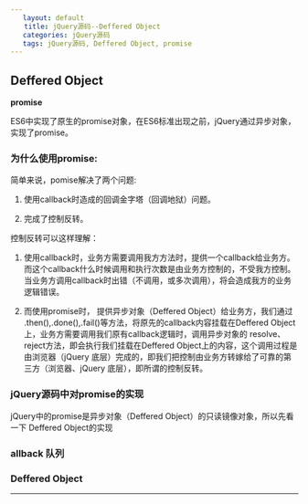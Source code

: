 ```yaml
---
   layout: default
　　title: jQuery源码--Deffered Object
   categories: jQuery源码
   tags: jQuery源码, Deffered Object, promise
---
```

## Deffered Object

**promise**

ES6中实现了原生的promise对象，在ES6标准出现之前，jQuery通过异步对象，实现了promise。

### 为什么使用promise:

简单来说，pomise解决了两个问题:

1. 使用callback时造成的回调金字塔（回调地狱）问题。

2. 完成了控制反转。

控制反转可以这样理解：

1. 使用callback时，业务方需要调用我方方法时，提供一个callback给业务方。而这个callback什么时候调用和执行次数是由业务方控制的，不受我方控制。当业务方调用callback时出错（不调用，或多次调用），将会造成我方的业务逻辑错误。

2. 而使用promise时， 提供异步对象（Deffered Object）给业务方，我们通过 .then(),.done(),.fail()等方法，将原先的callback内容挂载在Deffered Object上，业务方需要调用我们原有callback逻辑时，调用异步对象的 resolve、reject方法，即会执行我们挂载在Deffered Object上的内容，这个调用过程是由浏览器（jQuery 底层）完成的，即我们把控制由业务方转嫁给了可靠的第三方（浏览器、jQuery 底层），即所谓的控制反转。

### jQuery源码中对promise的实现

jQuery中的promise是异步对象（Deffered Object）的只读镜像对象，所以先看一下 Deffered Object的实现

### allback 队列

### Deffered Object



___





